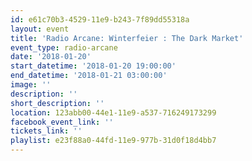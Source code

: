 ```yaml
---
id: e61c70b3-4529-11e9-b243-7f89dd55318a
layout: event
title: 'Radio Arcane: Winterfeier : The Dark Market'
event_type: radio-arcane
date: '2018-01-20'
start_datetime: '2018-01-20 19:00:00'
end_datetime: '2018-01-21 03:00:00'
image: ''
description: ''
short_description: ''
location: 123abb00-44e1-11e9-a537-716249173299
facebook_event_link: ''
tickets_link: ''
playlist: e23f88a0-44fd-11e9-977b-31d0f18d4bb7
---
```


